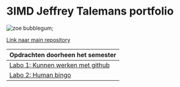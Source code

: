 # 3IMD Jeffrey Talemans portfolio

![zoe bubblegum](https://media.giphy.com/media/d62yo6Cctc73jqsZXu/giphy.gif);



[Link naar main repository](https://github.com/TalemansJeffrey/DEV5-myportfolio.git "Link naar main repository")

|Opdrachten doorheen het semester  |
| ------------ |
|[Labo 1: Kunnen werken met github](https://github.com/R0754975/DEV5-LAB1 "Labo 1: Kunnen werken met github")   |
|[Labo 2: Human bingo](https://github.com/R0754975/labo2 "Labo 2: Human bingo")   |




